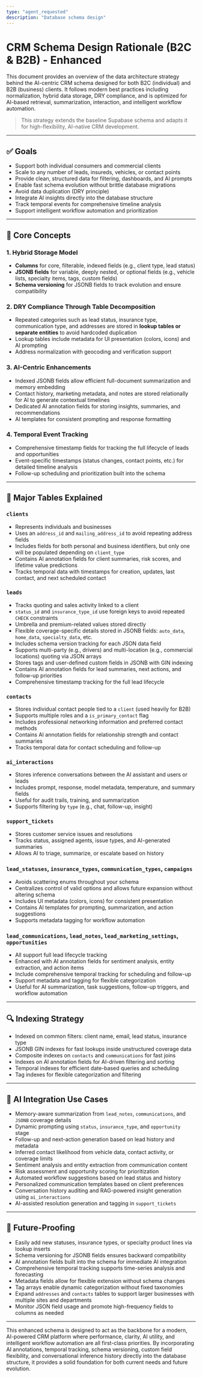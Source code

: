 ```yaml
---
type: "agent_requested"
description: "Database schema design"
---
```

# CRM Schema Design Rationale (B2C & B2B) - Enhanced

This document provides an overview of the data architecture strategy behind the AI-centric CRM schema designed for both B2C (individual) and B2B (business) clients. It follows modern best practices including normalization, hybrid data storage, DRY compliance, and is optimized for AI-based retrieval, summarization, interaction, and intelligent workflow automation.

> This strategy extends the baseline Supabase schema and adapts it for high-flexibility, AI-native CRM development.

---

## ✅ Goals
- Support both individual consumers and commercial clients
- Scale to any number of leads, insureds, vehicles, or contact points
- Provide clean, structured data for filtering, dashboards, and AI prompts
- Enable fast schema evolution without brittle database migrations
- Avoid data duplication (DRY principle)
- Integrate AI insights directly into the database structure
- Track temporal events for comprehensive timeline analysis
- Support intelligent workflow automation and prioritization

---

## 💾 Core Concepts

### 1. **Hybrid Storage Model**
- **Columns** for core, filterable, indexed fields (e.g., client type, lead status)
- **JSONB fields** for variable, deeply nested, or optional fields (e.g., vehicle lists, specialty items, tags, custom fields)
- **Schema versioning** for JSONB fields to track evolution and ensure compatibility

### 2. **DRY Compliance Through Table Decomposition**
- Repeated categories such as lead status, insurance type, communication type, and addresses are stored in **lookup tables or separate entities** to avoid hardcoded duplication
- Lookup tables include metadata for UI presentation (colors, icons) and AI prompting
- Address normalization with geocoding and verification support

### 3. **AI-Centric Enhancements**
- Indexed JSONB fields allow efficient full-document summarization and memory embedding
- Contact history, marketing metadata, and notes are stored relationally for AI to generate contextual timelines
- Dedicated AI annotation fields for storing insights, summaries, and recommendations
- AI templates for consistent prompting and response formatting

### 4. **Temporal Event Tracking**
- Comprehensive timestamp fields for tracking the full lifecycle of leads and opportunities
- Event-specific timestamps (status changes, contact points, etc.) for detailed timeline analysis
- Follow-up scheduling and prioritization built into the schema

---

## 🧱 Major Tables Explained

### `clients`
- Represents individuals and businesses
- Uses an `address_id` and `mailing_address_id` to avoid repeating address fields
- Includes fields for both personal and business identifiers, but only one will be populated depending on `client_type`
- Contains AI annotation fields for client summaries, risk scores, and lifetime value predictions
- Tracks temporal data with timestamps for creation, updates, last contact, and next scheduled contact

### `leads`
- Tracks quoting and sales activity linked to a client
- `status_id` and `insurance_type_id` use foreign keys to avoid repeated `CHECK` constraints
- Umbrella and premium-related values stored directly
- Flexible coverage-specific details stored in JSONB fields: `auto_data`, `home_data`, `specialty_data`, etc.
- Includes schema version tracking for each JSON data field
- Supports multi-party (e.g., drivers) and multi-location (e.g., commercial locations) quoting via JSON arrays
- Stores tags and user-defined custom fields in JSONB with GIN indexing
- Contains AI annotation fields for lead summaries, next actions, and follow-up priorities
- Comprehensive timestamp tracking for the full lead lifecycle

### `contacts`
- Stores individual contact people tied to a `client` (used heavily for B2B)
- Supports multiple roles and a `is_primary_contact` flag
- Includes professional networking information and preferred contact methods
- Contains AI annotation fields for relationship strength and contact summaries
- Tracks temporal data for contact scheduling and follow-up

### `ai_interactions`
- Stores inference conversations between the AI assistant and users or leads
- Includes prompt, response, model metadata, temperature, and summary fields
- Useful for audit trails, training, and summarization
- Supports filtering by `type` (e.g., chat, follow-up, insight)

### `support_tickets`
- Stores customer service issues and resolutions
- Tracks status, assigned agents, issue types, and AI-generated summaries
- Allows AI to triage, summarize, or escalate based on history

### `lead_statuses`, `insurance_types`, `communication_types`, `campaigns`
- Avoids scattering enums throughout your schema
- Centralizes control of valid options and allows future expansion without altering schema
- Includes UI metadata (colors, icons) for consistent presentation
- Contains AI templates for prompting, summarization, and action suggestions
- Supports metadata tagging for workflow automation

### `lead_communications`, `lead_notes`, `lead_marketing_settings`, `opportunities`
- All support full lead lifecycle tracking
- Enhanced with AI annotation fields for sentiment analysis, entity extraction, and action items
- Include comprehensive temporal tracking for scheduling and follow-up
- Support metadata and tagging for flexible categorization
- Useful for AI summarization, task suggestions, follow-up triggers, and workflow automation

---

## 🔍 Indexing Strategy
- Indexed on common filters: client name, email, lead status, insurance type
- JSONB GIN indexes for fast lookups inside unstructured coverage data
- Composite indexes on `contacts` and `communications` for fast joins
- Indexes on AI annotation fields for AI-driven filtering and sorting
- Temporal indexes for efficient date-based queries and scheduling
- Tag indexes for flexible categorization and filtering

---

## 🧠 AI Integration Use Cases
- Memory-aware summarization from `lead_notes`, `communications`, and `JSONB` coverage details
- Dynamic prompting using `status`, `insurance_type`, and `opportunity` stage
- Follow-up and next-action generation based on lead history and metadata
- Inferred contact likelihood from vehicle data, contact activity, or coverage limits
- Sentiment analysis and entity extraction from communication content
- Risk assessment and opportunity scoring for prioritization
- Automated workflow suggestions based on lead status and history
- Personalized communication templates based on client preferences
- Conversation history auditing and RAG-powered insight generation using `ai_interactions`
- AI-assisted resolution generation and tagging in `support_tickets`

---

## 🔄 Future-Proofing
- Easily add new statuses, insurance types, or specialty product lines via lookup inserts
- Schema versioning for JSONB fields ensures backward compatibility
- AI annotation fields built into the schema for immediate AI integration
- Comprehensive temporal tracking supports time-series analysis and forecasting
- Metadata fields allow for flexible extension without schema changes
- Tag arrays enable dynamic categorization without fixed taxonomies
- Expand `addresses` and `contacts` tables to support larger businesses with multiple sites and departments
- Monitor JSON field usage and promote high-frequency fields to columns as needed

---

This enhanced schema is designed to act as the backbone for a modern, AI-powered CRM platform where performance, clarity, AI utility, and intelligent workflow automation are all first-class priorities. By incorporating AI annotations, temporal tracking, schema versioning, custom field flexibility, and conversational inference history directly into the database structure, it provides a solid foundation for both current needs and future evolution.